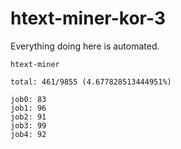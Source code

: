 # htext-miner-kor-3

Everything doing here is automated.

```
htext-miner

total: 461/9855 (4.677828513444951%)

job0: 83
job1: 96
job2: 91
job3: 99
job4: 92
```